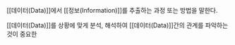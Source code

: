 
[[데이터(Data)]]에서 [[정보(Information)]]를 추출하는 과정 또는 방법을 말한다. 

[[데이터(Data)]]를 상황에 맞게 분석, 해석하여 [[데이터(Data)]]간의 관계를 파악하는 것이 중요한 
